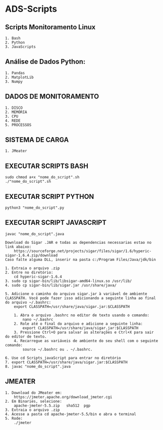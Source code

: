 # ADS-Scripts
## Scripts Monitoramento Linux 
    1. Bash 
    2. Python 
    3. JavaScripts 
    
## Análise de Dados Python: 
    1. Pandas
    2. MatplotLib
    3. Numpy

## DADOS DE MONITORAMENTO 

    1. DISCO
    2. MEMÓRIA
    3. CPU
    4. REDE
    5. PROCESSOS

## SISTEMA DE CARGA

    1. JMeater
## EXECUTAR SCRIPTS BASH

    sudo chmod a+x "nome_do_script".sh
    ./"nome_do_script".sh

## EXECUTAR SCRIPT PYTHON

    python3 "nome_do_script".py

## EXECUTAR SCRIPT JAVASCRIPT

    javac "nome_do_script".java

    Download do Sigar .JAR e todas as dependencias necessarias estao no link abaixo:
        https://sourceforge.net/projects/sigar/files/sigar/1.6/hyperic-sigar-1.6.4.zip/download
    Caso falte alguma DLL, inserir na pasta c:/Program Files/Java/jdk/bin

    1. Extraia o arquivo .zip
    2. Entre no diretório:
        cd hyperic-sigar-1.6.4
    3. sudo cp sigar-bin/lib/libsigar-amd64-linux.so /usr/lib/
    4. sudo cp sigar-bin/lib/sigar.jar /usr/share/java/

    5. Adicione o caminho do arquivo sigar.jar à variável de ambiente CLASSPATH. Você pode fazer isso adicionando a seguinte linha ao final do arquivo ~/.bashrc:
        export CLASSPATH=/usr/share/java/sigar.jar:$CLASSPATH

        1. Abra o arquivo .bashrc no editor de texto usando o comando:
            nano ~/.bashrc
        2. Role até o final do arquivo e adicione a seguinte linha:
            export CLASSPATH=/usr/share/java/sigar.jar:$CLASSPATH
        3. Pressione Ctrl+O para salvar as alterações e Ctrl+X para sair do editor de texto.
        4. Recarregue as variáveis de ambiente do seu shell com o seguinte comando:
            source ~/.bashrc ou . ~/.bashrc.

    6. Use cd Scripts_javaScript para entrar no diretório
    7. export CLASSPATH=/usr/share/java/sigar.jar:$CLASSPATH
    8. javac "nome_do_script".java

## JMEATER

    1. Download do JMeater em:
        https://jmeter.apache.org/download_jmeter.cgi
    2. Em Binaries, selecione:
        apache-jmeter-5.5.zip 	sha512 	pgp
    3. Extraia o arquivo .zip
    4. Acesse a pasta cd apache-jmeter-5.5/bin e abra o terminal
    5. Rode:
        ./jmeter



